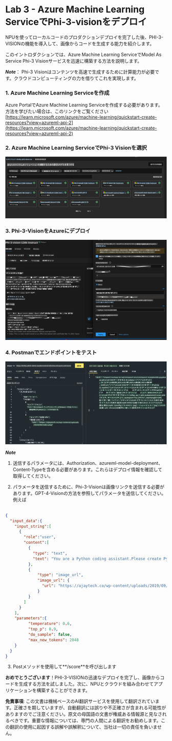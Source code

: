 # **Lab 3 - Azure Machine Learning ServiceでPhi-3-visionをデプロイ**

NPUを使ってローカルコードのプロダクションデプロイを完了した後、PHI-3-VISIONの機能を導入して、画像からコードを生成する能力を紹介します。

このイントロダクションでは、Azure Machine Learning ServiceでModel As Service Phi-3 Visionサービスを迅速に構築する方法を説明します。

***Note***： Phi-3 Visionはコンテンツを高速で生成するために計算能力が必要です。クラウドコンピューティングの力を借りてこれを実現します。


### **1. Azure Machine Learning Serviceを作成**

Azure PortalでAzure Machine Learning Serviceを作成する必要があります。方法を学びたい場合は、このリンクをご覧ください [https://learn.microsoft.com/azure/machine-learning/quickstart-create-resources?view=azureml-api-2](https://learn.microsoft.com/azure/machine-learning/quickstart-create-resources?view=azureml-api-2)


### **2. Azure Machine Learning ServiceでPhi-3 Visionを選択**

![Catalog](../../../../../../../translated_images/vison_catalog.bad341c95280549cb1408f9d387dbaf819f8c25868eaa0fb699ea71e3da7e842.ja.png)


### **3. Phi-3-VisionをAzureにデプロイ**


![Deploy](../../../../../../../translated_images/vision_deploy.a16e2cb64056d25adfe9e984f0d53e6435a44a05cf3239375c86d490e9789259.ja.png)


### **4. Postmanでエンドポイントをテスト**


![Test](../../../../../../../translated_images/vision_test.31b672d213c01eb2353c25eeffeb7f20fa0a1bc3036fb3d4f5c9c8a077c609cd.ja.png)


***Note***

1. 送信するパラメータには、Authorization、azureml-model-deployment、Content-Typeを含める必要があります。これらはデプロイ情報を確認して取得してください。

2. パラメータを送信するために、Phi-3-Visionは画像リンクを送信する必要があります。GPT-4-Visionの方法を参照してパラメータを送信してください。例えば

```json

{
  "input_data":{
    "input_string":[
      {
        "role":"user",
        "content":[ 
          {
            "type": "text",
            "text": "You are a Python coding assistant.Please create Python code for image "
          },
          {
              "type": "image_url",
              "image_url": {
                "url": "https://ajaytech.co/wp-content/uploads/2019/09/index.png"
              }
          }
        ]
      }
    ],
    "parameters":{
          "temperature": 0.6,
          "top_p": 0.9,
          "do_sample": false,
          "max_new_tokens": 2048
    }
  }
}

```

3. Postメソッドを使用して**/score**を呼び出します

**おめでとうございます**！PHI-3-VISIONの迅速なデプロイを完了し、画像からコードを生成する方法を試しました。次に、NPUとクラウドを組み合わせてアプリケーションを構築することができます。

**免責事項**:
この文書は機械ベースのAI翻訳サービスを使用して翻訳されています。正確さを期していますが、自動翻訳には誤りや不正確さが含まれる可能性がありますのでご注意ください。原文の母国語の文書が権威ある情報源と見なされるべきです。重要な情報については、専門の人間による翻訳をお勧めします。この翻訳の使用に起因する誤解や誤解釈について、当社は一切の責任を負いません。